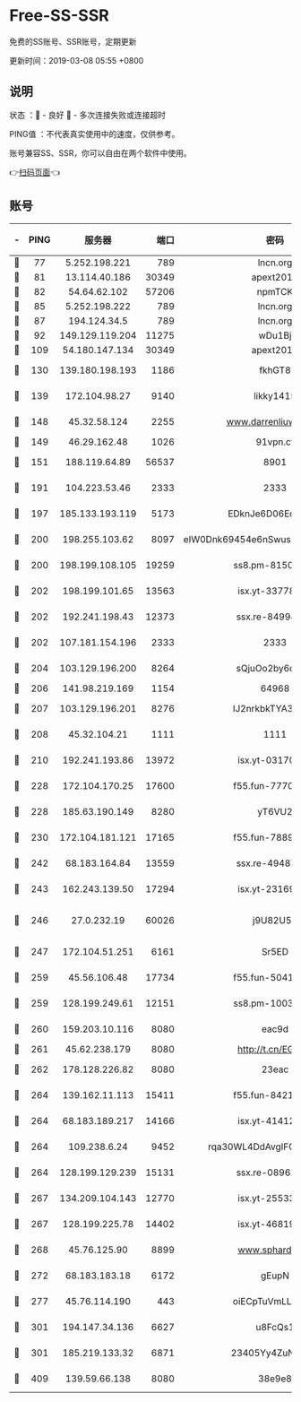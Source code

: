 # Free-SS-SSR

免费的SS账号、SSR账号，定期更新

更新时间：2019-03-08 05:55 +0800

## 说明

状态     ：🙂 - 良好 🙁 - 多次连接失败或连接超时

PING值   ：不代表真实使用中的速度，仅供参考。

账号兼容SS、SSR，你可以自由在两个软件中使用。

👉[扫码页面](https://liesauer.github.io/Free-SS-SSR/)👈

## 账号

|-|PING|服务器|端口|密码|加密方式|区域|
|:----:|:----:|:-----:|-----:|:----:|:----:|:----:|
|🙂|77|5.252.198.221|789|lncn.org|rc4|JP|
|🙂|81|13.114.40.186|30349|apext2019|chacha20|JP|
|🙂|82|54.64.62.102|57206|npmTCK|rc4-md5|JP|
|🙂|85|5.252.198.222|789|lncn.org|rc4|JP|
|🙂|87|194.124.34.5|789|lncn.org|rc4|JP|
|🙂|92|149.129.119.204|11275|wDu1Bj|rc4-md5|HK|
|🙂|109|54.180.147.134|30349|apext2019|chacha20|KR|
|🙂|130|139.180.198.193|1186|fkhGT8|aes-256-cfb|JP|
|🙂|139|172.104.98.27|9140|likky1415|aes-256-cfb|JP|
|🙂|148|45.32.58.124|2255|www.darrenliuwei.com|aes-256-cfb|JP|
|🙂|149|46.29.162.48|1026|91vpn.cf|rc4-md5|RU|
|🙂|151|188.119.64.89|56537|8901|aes-256-cfb|RU|
|🙂|191|104.223.53.46|2333|2333|aes-256-cfb|US|
|🙂|197|185.133.193.119|5173|EDknJe6D06EoWDaw|aes-256-cfb|US|
|🙂|200|198.255.103.62|8097|eIW0Dnk69454e6nSwuspv9DmS201tQ0D|aes-256-cfb|US|
|🙂|200|198.199.108.105|19259|ss8.pm-81509933|aes-256-cfb|US|
|🙂|202|198.199.101.65|13563|isx.yt-33778522|aes-256-cfb|US|
|🙂|202|192.241.198.43|12373|ssx.re-84994554|aes-256-cfb|US|
|🙂|202|107.181.154.196|2333|2333|aes-256-cfb|US|
|🙂|204|103.129.196.200|8264|sQjuOo2by6oftqlp|aes-256-cfb|CN|
|🙂|206|141.98.219.169|1154|64968|chacha20|US|
|🙂|207|103.129.196.201|8276|lJ2nrkbkTYA30wv0|aes-256-cfb|US|
|🙂|208|45.32.104.21|1111|1111|aes-256-cfb|SG|
|🙂|210|192.241.193.86|13972|isx.yt-03170205|aes-256-cfb|US|
|🙂|228|172.104.170.25|17600|f55.fun-77704492|aes-256-cfb|SG|
|🙂|228|185.63.190.149|8280|yT6VU2|aes-256-cfb|RU|
|🙂|230|172.104.181.121|17165|f55.fun-78892588|aes-256-cfb|SG|
|🙂|242|68.183.164.84|13559|ssx.re-49487993|aes-256-cfb|US|
|🙂|243|162.243.139.50|17294|isx.yt-23169246|aes-256-cfb|US|
|🙂|246|27.0.232.19|60026|j9U82U53|xchacha20-ietf-poly1305|HK|
|🙂|247|172.104.51.251|6161|Sr5ED|aes-256-cfb|SG|
|🙂|259|45.56.106.48|17734|f55.fun-50419069|aes-256-cfb|US|
|🙂|259|128.199.249.61|12151|ss8.pm-10038971|aes-256-cfb|SG|
|🙂|260|159.203.10.116|8080|eac9d|aes-256-cfb|CA|
|🙂|261|45.62.238.179|8080|http://t.cn/EGJIyrl|rc4-md5|CA|
|🙂|262|178.128.226.82|8080|23eac|aes-256-cfb|CA|
|🙂|264|139.162.11.113|15411|f55.fun-84218375|aes-256-cfb|SG|
|🙂|264|68.183.189.217|14166|isx.yt-41412317|aes-256-cfb|SG|
|🙂|264|109.238.6.24|9452|rqa30WL4DdAvgIFG6Fs3znzTa|aes-256-cfb|FR|
|🙂|264|128.199.129.239|15131|ssx.re-08961164|aes-256-cfb|SG|
|🙂|267|134.209.104.143|12770|isx.yt-25533244|aes-256-cfb|SG|
|🙂|267|128.199.225.78|14402|isx.yt-46819903|aes-256-cfb|SG|
|🙂|268|45.76.125.90|8899|www.sphard.com|aes-256-cfb|AU|
|🙂|272|68.183.183.18|6172|gEupN|aes-256-cfb|SG|
|🙂|277|45.76.114.190|443|oiECpTuVmLLxk4Ts|aes-256-cfb|AU|
|🙂|301|194.147.34.136|6627|u8FcQs1|aes-256-cfb|RU|
|🙂|301|185.219.133.32|6871|23405Yy4ZuNu0pSi|aes-256-cfb|TR|
|🙂|409|139.59.66.138|8080|38e9e8|aes-256-cfb|IN|
